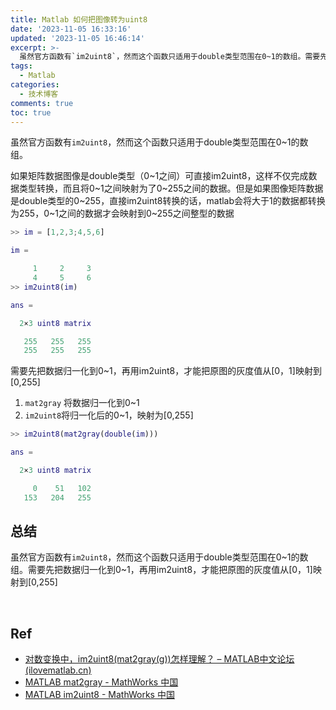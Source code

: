 ```yaml
---
title: Matlab 如何把图像转为uint8
date: '2023-11-05 16:33:16'
updated: '2023-11-05 16:46:14'
excerpt: >-
  虽然官方函数有`im2uint8`，然而这个函数只适用于double类型范围在0~1的数组。需要先把数据归一化到0\~1，再用im2uint8，才能把原图的灰度值从[0，1]映射到[0,255]
tags:
  - Matlab
categories:
  - 技术博客
comments: true
toc: true
---
```




虽然官方函数有`im2uint8`​，然而这个函数只适用于double类型范围在0~1的数组。

如果矩阵数据图像是double类型（0\~1之间）可直接im2uint8，这样不仅完成数据类型转换，而且将0\~1之间映射为了0\~255之间的数据。但是如果图像矩阵数据是double类型的0\~255，直接im2uint8转换的话，matlab会将大于1的数据都转换为255，0\~1之间的数据才会映射到0\~255之间整型的数据

```matlab
>> im = [1,2,3;4,5,6]

im =

     1     2     3
     4     5     6
>> im2uint8(im)

ans =

  2×3 uint8 matrix

   255   255   255
   255   255   255

```

需要先把数据归一化到0\~1，再用im2uint8，才能把原图的灰度值从[0，1]映射到[0,255]

1. ​`mat2gray`​​ 将数据归一化到0\~1
2. ​`im2uint8`​将归一化后的0\~1，映射为[0,255]

```matlab
>> im2uint8(mat2gray(double(im)))

ans =

  2×3 uint8 matrix

     0    51   102
   153   204   255
```

## 总结

虽然官方函数有`im2uint8`​，然而这个函数只适用于double类型范围在0~1的数组。需要先把数据归一化到0\~1，再用im2uint8，才能把原图的灰度值从[0，1]映射到[0,255]

‍

## Ref

* [对数变换中，im2uint8(mat2gray(g))怎样理解？ – MATLAB中文论坛 (ilovematlab.cn)](https://www.ilovematlab.cn/thread-306187-1-1.html?_dsign=c5f24f59)
* [MATLAB mat2gray - MathWorks 中国](https://ww2.mathworks.cn/help/images/ref/mat2gray.html?requestedDomain=cn)
* [MATLAB im2uint8 - MathWorks 中国](https://ww2.mathworks.cn/help/images/ref/im2uint8.html?requestedDomain=cn)

‍
